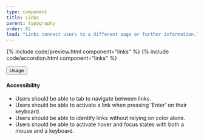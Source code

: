 ```yaml
---
type: component
title: Links
parent: typography
order: 02
lead: "Links connect users to a different page or further information."
---
```


<!-- Links section begin -->

{% include code/preview.html component="links" %}
{% include code/accordion.html component="links" %}
<div class="usa-accordion usa-accordion--bordered site-accordion-docs">
  <button class="usa-button-unstyled usa-accordion__button"
      aria-expanded="true" aria-controls="link-docs">
    Usage
  </button>
  <div id="link-docs" class="usa-accordion__content site-component-usage">
    <h4>Accessibility</h4>
    <ul class="usa-content-list">
      <li>Users should be able to tab to navigate between links.</li>
      <li>Users should be able to activate a link when pressing ‘Enter’ on their keyboard.</li>
      <li>Users should be able to identify links without relying on color alone.</li>
      <li>Users should be able to activate hover and focus states with both a mouse and a keyboard.</li>
    </ul>
  </div>
</div>
